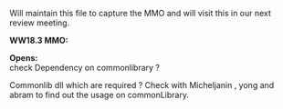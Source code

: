 Will maintain this file to capture the MMO and will visit this in our next review meeting.

**WW18.3 MMO:**

**Opens:**<br>
check Dependency on commonlibrary ?

Commonlib dll which are required ?
Check with Micheljanin , yong and abram to find out the usage on commonLibrary.

